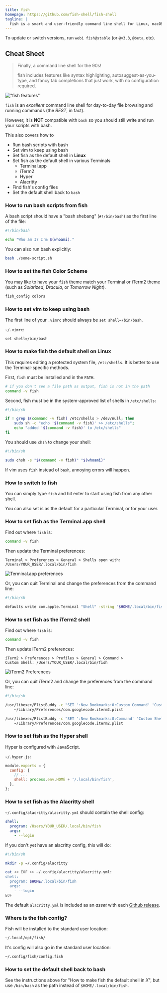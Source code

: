 ```yaml
---
title: fish
homepage: https://github.com/fish-shell/fish-shell
tagline: |
  fish is a smart and user-friendly command line shell for Linux, macOS, and the rest of the family.
---
```


To update or switch versions, run `webi fish@stable` (or `@v3.3`, `@beta`, etc).

## Cheat Sheet

> Finally, a command line shell for the 90s!
>
> fish includes features like syntax highlighting, autosuggest-as-you-type, and
> fancy tab completions that just work, with no configuration required.

!["fish features"](https://i.imgur.com/WVCyf5N.png)

`fish` is an _excellent_ command line shell for day-to-day file browsing and
running commands (the _BEST_, in fact).

However, it is **NOT** compatible with `bash` so you should still write and run
your scripts with bash.

This also covers how to

- Run bash scripts with bash
- Set vim to keep using bash
- Set fish as the default shell in **Linux**
- Set fish as the default shell in various Terminals
  - Terminal.app
  - iTerm2
  - Hyper
  - Alacritty
- Find fish's config files
- Set the default shell back to `bash`

### How to run bash scripts from fish

A bash script should have a "bash shebang" (`#!/bin/bash`) as the first line of
the file:

```sh
#!/bin/bash

echo "Who am I? I'm $(whoami)."
```

You can also run bash explicitly:

```sh
bash ./some-script.sh
```

### How to set the fish Color Scheme

You may like to have your `fish` theme match your Terminal or iTerm2 theme (such
as _Solarized_, _Dracula_, or _Tomorrow Night_).

```sh
fish_config colors
```

### How to set vim to keep using bash

The first line of your `.vimrc` should always be `set shell=/bin/bash`.

`~/.vimrc`:

```vim
set shell=/bin/bash
```

### How to make fish the default shell on Linux

This requires editing a protected system file, `/etc/shells`. It is better to
use the Terminal-specific methods.

First, `fish` must be installed and in the `PATH`.

```sh
# if you don't see a file path as output, fish is not in the path
command -v fish
```

Second, fish must be in the system-approved list of shells in `/etc/shells`:

```sh
#!/bin/sh

if ! grep $(command -v fish) /etc/shells > /dev/null; then
    sudo sh -c "echo '$(command -v fish)' >> /etc/shells";
    echo "added '$(command -v fish)' to /etc/shells"
fi
```

You should use `chsh` to change your shell:

```sh
#!/bin/sh

sudo chsh -s "$(command -v fish)" "$(whoami)"
```

If vim uses `fish` instead of `bash`, annoying errors will happen.

### How to switch to fish

You can simply type `fish` and hit enter to start using fish from any other
shell.

You can also set is as the default for a particular Terminal, or for your user.

### How to set fish as the Terminal.app shell

Find out where `fish` is:

```sh
command -v fish
```

Then update the Terminal preferences:

```text
Terminal > Preferences > General > Shells open with:
/Users/YOUR_USER/.local/bin/fish
```

![Terminal.app preferences](https://i.imgur.com/bulS4Vv.png)

Or, you can quit Terminal and change the preferences from the command line:

```sh
#!/bin/sh

defaults write com.apple.Terminal "Shell" -string "$HOME/.local/bin/fish"
```

### How to set fish as the iTerm2 shell

Find out where `fish` is:

```sh
command -v fish
```

Then update iTerm2 preferences:

```
iTerm2 > Preferences > Profiles > General > Command >
Custom Shell: /Users/YOUR_USER/.local/bin/fish
```

![iTerm2 Preferences](https://i.imgur.com/VtBUzVH.png)

Or, you can quit iTerm2 and change the preferences from the command line:

```sh
#!/bin/sh

/usr/libexec/PlistBuddy -c "SET ':New Bookmarks:0:Custom Command' 'Custom Shell'" \
    ~/Library/Preferences/com.googlecode.iterm2.plist

/usr/libexec/PlistBuddy -c "SET ':New Bookmarks:0:Command' 'Custom Shell' '$HOME/.local/bin/fish'" \
    ~/Library/Preferences/com.googlecode.iterm2.plist
```

### How to set fish as the Hyper shell

Hyper is configured with JavaScript.

`~/.hyper.js`:

```js
module.exports = {
  config: {
    // ...
    shell: process.env.HOME + '/.local/bin/fish',
  },
};
```

### How to set fish as the Alacritty shell

`~/.config/alacritty/alacritty.yml` should contain the shell config:

```yml
shell:
  program: /Users/YOUR_USER/.local/bin/fish
  args:
    - --login
```

If you don't yet have an alacritty config, this will do:

```sh
#!/bin/sh

mkdir -p ~/.config/alacritty

cat << EOF >> ~/.config/alacritty/alacritty.yml:
shell:
  program: $HOME/.local/bin/fish
  args:
    - --login
EOF
```

The default `alacritty.yml` is included as an _asset_ with each
[Github release](https://github.com/alacritty/alacritty/releases).

### Where is the fish config?

Fish will be installed to the standard user location:

```sh
~/.local/opt/fish/
```

It's config will also go in the standard user location:

```sh
~/.config/fish/config.fish
```

### How to set the default shell back to bash

See the instructions above for "How to make fish the default shell in _X_", but
use `/bin/bash` as the path instead of `$HOME/.local/bin/fish`.
